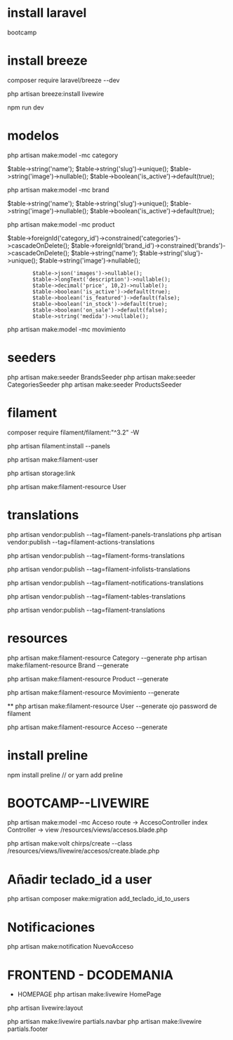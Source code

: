 

# install laravel
bootcamp

# install breeze 
composer require laravel/breeze --dev

php artisan breeze:install livewire

npm run dev

# modelos 

php artisan make:model -mc  category 

$table->string('name');
$table->string('slug')->unique();
$table->string('image')->nullable();
$table->boolean('is_active')->default(true);

php artisan make:model -mc  brand

$table->string('name');
$table->string('slug')->unique();
$table->string('image')->nullable();
$table->boolean('is_active')->default(true);

php artisan make:model -mc  product

$table->foreignId('category_id')->constrained('categories')->cascadeOnDelete();
$table->foreignId('brand_id')->constrained('brands')->cascadeOnDelete();
$table->string('name');
$table->string('slug')->unique();
$table->string('image')->nullable();

            $table->json('images')->nullable();
            $table->longText('description')->nullable();
            $table->decimal('price', 10,2)->nullable();
            $table->boolean('is_active')->default(true);
            $table->boolean('is_featured')->default(false);
            $table->boolean('in_stock')->default(true);
            $table->boolean('on_sale')->default(false);
            $table->string('medida')->nullable();

php artisan make:model -mc movimiento

# seeders 

php artisan make:seeder BrandsSeeder
php artisan make:seeder CategoriesSeeder
php artisan make:seeder ProductsSeeder

# filament



composer require filament/filament:"^3.2" -W

php artisan filament:install --panels

php artisan make:filament-user

php artisan storage:link

php artisan make:filament-resource User

# translations
 php artisan vendor:publish --tag=filament-panels-translations
 php artisan vendor:publish --tag=filament-actions-translations

php artisan vendor:publish --tag=filament-forms-translations

php artisan vendor:publish --tag=filament-infolists-translations

php artisan vendor:publish --tag=filament-notifications-translations

php artisan vendor:publish --tag=filament-tables-translations

php artisan vendor:publish --tag=filament-translations


# resources

php artisan make:filament-resource Category --generate
php artisan make:filament-resource Brand --generate

php artisan make:filament-resource Product --generate

php artisan make:filament-resource Movimiento --generate

** 
php artisan make:filament-resource User --generate
ojo password de filament

php artisan make:filament-resource Acceso --generate



# install preline 

npm install preline // or yarn add preline


# BOOTCAMP--LIVEWIRE


php artisan make:model -mc Acceso
route  -> AccesoController index 
Controller -> view   /resources/views/accesos.blade.php 



php artisan make:volt chirps/create --class
/resources/views/livewire/accesos/create.blade.php



# Añadir teclado_id a user

php artisan composer make:migration add_teclado_id_to_users

# Notificaciones 

php artisan make:notification NuevoAcceso


# FRONTEND - DCODEMANIA
* HOMEPAGE
php artisan make:livewire HomePage


php artisan livewire:layout

php artisan make:livewire partials.navbar
php artisan make:livewire partials.footer



